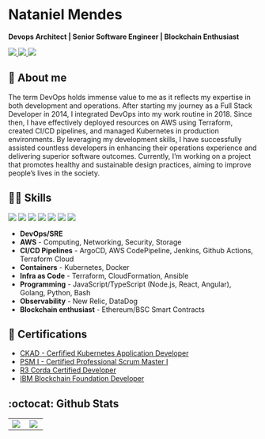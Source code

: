 # Nataniel Mendes

__Devops Architect | Senior Software Engineer | Blockchain Enthusiast__

<a href= "https://natanielmendes.com/">
  <img src="https://img.shields.io/badge/-nataniel.me-33a641?style=flat&logo=Target&logoColor=white"/>
</a>
<a href= "https://www.linkedin.com/in/natanielcarvalho/?locale=en_US">
  <img src="https://img.shields.io/badge/-LinkedIn-0077B5?style=flat&logo=Linkedin&logoColor=white"/>
</a>
<a href= "mailto:natanielmendes@hotmail.com">
  <img src="https://img.shields.io/badge/-Gmail-c14438?style=flat&logo=Gmail&logoColor=white"/>
</a>

## 🧍 About me

The term DevOps holds immense value to me as it reflects my expertise in both development and operations. After starting my journey as a Full Stack Developer in 2014, I integrated DevOps into my work routine in 2018. Since then, I have effectively deployed resources on AWS using Terraform, created CI/CD pipelines, and managed Kubernetes in production environments. By leveraging my development skills, I have successfully assisted countless developers in enhancing their operations experience and delivering superior software outcomes. Currently, I’m working on a project that promotes healthy and sustainable design practices, aiming to improve people’s lives in the society.

## 👨‍💻 Skills

<div>
  <img src="https://img.shields.io/badge/-AWS-grey?style=for-the-badge&logo=amazonaws"/>
  <img src="https://img.shields.io/badge/-Kubernetes-grey?style=for-the-badge&logo=Kubernetes"/>
  <img src="https://img.shields.io/badge/-Terraform-grey?style=for-the-badge&logo=Terraform"/>
  <img src="https://img.shields.io/badge/-Node.js-grey?style=for-the-badge&logo=nodedotjs"/>
  <img src="https://img.shields.io/badge/-Go-grey?style=for-the-badge&logo=go"/>
  <img src="https://img.shields.io/badge/-React-grey?style=for-the-badge&logo=react"/>
  <img src="https://img.shields.io/badge/-Ethereum-grey?style=for-the-badge&logo=ethereum"/>
  <!-- Ref https://github.com/simple-icons/simple-icons/blob/develop/slugs.md -->
</div>

- __DevOps/SRE__
- __AWS__ - Computing, Networking, Security, Storage
- __CI/CD Pipelines__ - ArgoCD, AWS CodePipeline, Jenkins, Github Actions, Terraform Cloud
- __Containers__ - Kubernetes, Docker
- __Infra as Code__ - Terraform, CloudFormation, Ansible
- __Programming__ - JavaScript/TypeScript (Node.js, React, Angular), Golang, Python, Bash
- __Observability__ - New Relic, DataDog
- __Blockchain enthusiast__ - Ethereum/BSC Smart Contracts

## 🥇 Certifications

- [CKAD - Cerfified Kubernetes Application Developer](https://ti-user-certificates.s3.amazonaws.com/e0df7fbf-a057-42af-8a1f-590912be5460/284f88a2-4998-5410-b723-0e13a19ddd00-nataniel-mendes-de-carvalho-neto-certified-kubernetes-application-developer-ckad-certificate.pdf)
- [PSM I - Certified Professional Scrum Master I](https://www.scrum.org/user/498760)
- [R3 Corda Certified Developer](https://www.credly.com/badges/a392418f-0e92-40d6-a95d-1f2ffd94965f/linked_in_profile)
- [IBM Blockchain Foundation Developer](https://www.credly.com/badges/83964a36-b2ca-436c-8638-d8795c771251/linked_in_profile)

## :octocat: Github Stats

<center>
<table>
    <tr>
        <td><img align="left" src="https://github-readme-stats.vercel.app/api/top-langs/?username=natanielmendes&langs_count=7&theme=buefy" /></td>
        <td><img align="left" src="https://github-readme-stats.vercel.app/api?username=natanielmendes&count_private=true&show_icons=true&hide=issues,contribs&include_all_commits=true&theme=buefy"/></td>
    </tr>   
</table>
</center>  

<!--
## 😆 And last but not least

<p align="center">
  <img width="500" height="500" src="./images/debugging.jpeg" />
</p>

**natanielmendes/natanielmendes** is a ✨ _special_ ✨ repository because its `README.md` (this file) appears on your GitHub profile.

Here are some ideas to get you started:

- 🔭 I’m currently working on ...
- 🌱 I’m currently learning ...
- 👯 I’m looking to collaborate on ...
- 🤔 I’m looking for help with ...
- 💬 Ask me about ...
- 📫 How to reach me: ...
- 😄 Pronouns: ...
- ⚡ Fun fact: ...
-->
